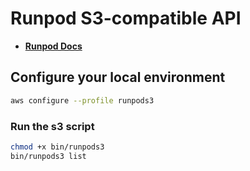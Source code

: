 # Runpod S3-compatible API

- [**Runpod Docs**](https://docs.runpod.io/serverless/storage/s3-api)

## Configure your local environment

```sh
aws configure --profile runpods3
```

### Run the s3 script

```sh
chmod +x bin/runpods3
bin/runpods3 list
```